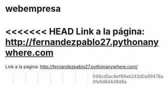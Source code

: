 # webempresa

<<<<<<< HEAD
Link a la página: http://fernandezpablo27.pythonanywhere.com
=======
Link a la página: http://fernandezpablo27.pythonanywhere.com/
>>>>>>> 049cd5ac8ef69eb243d0a89478a0fe9d8d448d8a
